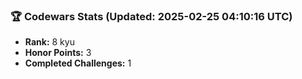 ### 🏆 Codewars Stats (Updated: 2025-02-25 04:10:16 UTC)

- **Rank:** 8 kyu
- **Honor Points:** 3
- **Completed Challenges:** 1
